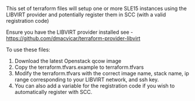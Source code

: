 This set of terraform files will setup one or more SLE15 instances using the LIBVIRT provider and potentially register them in SCC (with a valid registration code)

Ensure you have the LIBVIRT provider installed see - https://github.com/dmacvicar/terraform-provider-libvirt

To use these files:
1) Download the latest Openstack qcow image
2) Copy the terraform.tfvars.example to terraform.tfvars
3) Modify the terraform.tfvars with the correct image name, stack name, ip range corresponding to your LIBVIRT network, and ssh key.
4) You can also add a variable for the registration code if you wish to automatically register with SCC.
